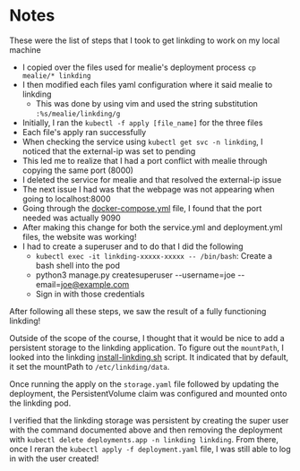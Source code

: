 # Notes

These were the list of steps that I took to get linkding to work on my local machine
- I copied over the files used for mealie's deployment process `cp mealie/* linkding`
- I then modified each files yaml configuration where it said mealie to linkding
    - This was done by using vim and used the string substitution `:%s/mealie/linkding/g`
- Initially, I ran the `kubectl -f apply [file_name]` for the three files
- Each file's apply ran successfully
- When checking the service using `kubectl get svc -n linkding`, I noticed that the external-ip was set to pending
- This led me to realize that I had a port conflict with mealie through copying the same port (8000)
- I deleted the service for mealie and that resolved the external-ip issue
- The next issue I had was that the webpage was not appearing when going to localhost:8000
- Going through the [docker-compose.yml](https://github.com/sissbruecker/linkding/blob/master/docker-compose.yml) file, I found that the port needed was actually 9090
- After making this change for both the service.yml and deployment.yml files, the website was working!
- I had to create a superuser and to do that I did the following
    - `kubectl exec -it linkding-xxxxx-xxxxx -- /bin/bash`: Create a bash shell into the pod
    - python3 manage.py createsuperuser --username=joe --email=joe@example.com
    - Sign in with those credentials

After following all these steps, we saw the result of a fully functioning linkding!

Outside of the scope of the course, I thought that it would be nice to add a persistent storage to the linkding application.  To figure out the `mountPath`, I looked into the linkding [install-linkding.sh](https://github.com/sissbruecker/linkding/blob/master/install-linkding.sh#L23) script.  It indicated that by default, it set the mountPath to `/etc/linkding/data`.

Once running the apply on the `storage.yaml` file followed by updating the deployment, the PersistentVolume claim was configured and mounted onto the linkding pod.

I verified that the linkding storage was persistent by creating the super user with the command documented above and then removing the deployment with `kubectl delete deployments.app -n linkding linkding`.  From there, once I reran the `kubectl apply -f deployment.yaml` file, I was still able to log in with the user created!
